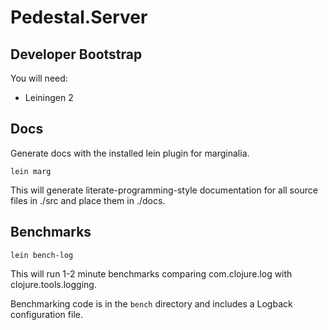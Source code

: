 Pedestal.Server
========================================

Developer Bootstrap
--------------------

You will need:

* Leiningen 2


Docs
--------------------
Generate docs with the installed lein plugin for marginalia.

    lein marg

This will generate literate-programming-style documentation for all
source files in ./src and place them in ./docs.


Benchmarks
--------------------

    lein bench-log

This will run 1-2 minute benchmarks comparing com.clojure.log with
clojure.tools.logging.

Benchmarking code is in the `bench` directory and includes a Logback
configuration file.

